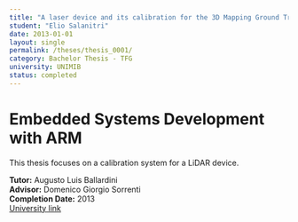 ```yaml
---
title: "A laser device and its calibration for the 3D Mapping Ground Truth project"
student: "Elio Salanitri"
date: 2013-01-01
layout: single
permalink: /theses/thesis_0001/
category: Bachelor Thesis - TFG
university: UNIMIB
status: completed
---
```


# Embedded Systems Development with ARM  
This thesis focuses on a calibration system for a LiDAR device.  

**Tutor:** Augusto Luis Ballardini  
**Advisor:** Domenico Giorgio Sorrenti  
**Completion Date:** 2013  
[University link](https://ira.disco.unimib.it/people/ballardini-augusto-luis/)
